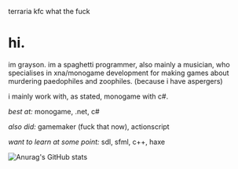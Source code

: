 terraria kfc what the fuck

# hi.
im grayson. im a spaghetti programmer, also mainly a musician, who specialises in xna/monogame development for making games about murdering paedophiles and zoophiles. 
(because i have aspergers)

i mainly work with, as stated, monogame with c#.

*best at:* monogame, .net, c#

*also did:* gamemaker (fuck that now), actionscript

*want to learn at some point:* sdl, sfml, c++, haxe

![Anurag's GitHub stats](https://github-readme-stats.vercel.app/api?username=nikostormkilla&show_icons=true&theme=prussian)
